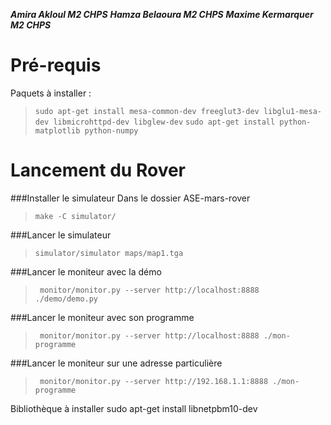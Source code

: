 
***Amira Akloul M2 CHPS***
***Hamza Belaoura M2 CHPS***
***Maxime Kermarquer M2 CHPS***



**Pré-requis**
===================

Paquets à installer :
> `sudo apt-get install mesa-common-dev freeglut3-dev libglu1-mesa-dev libmicrohttpd-dev libglew-dev`
> `sudo apt-get install python-matplotlib python-numpy`


**Lancement du Rover**
===================

###Installer le simulateur
Dans le dossier ASE-mars-rover
> `make -C simulator/`

###Lancer le simulateur 

> `simulator/simulator maps/map1.tga`

###Lancer le moniteur avec la démo
> ` monitor/monitor.py --server http://localhost:8888 ./demo/demo.py`

###Lancer le moniteur avec son programme
> ` monitor/monitor.py --server http://localhost:8888 ./mon-programme`

###Lancer le moniteur sur une adresse particulière 
> ` monitor/monitor.py --server http://192.168.1.1:8888 ./mon-programme`


Bibliothèque à installer
sudo apt-get install libnetpbm10-dev
